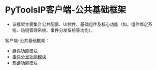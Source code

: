# PyToolsIP客户端-公共基础框架
  * 该框架主要集合公共配置、UI控件、基础组件及核心功能（如，组件绑定系统、热键管理系统、事件分发系统等功能）。
  
客户端-公共基础框架：

  * [组件功能模块](core/Behavior_Core.md)
  * [事件分发功能模块](core/Event_Dispatch_Core.md)
  * [热键功能模块](core/Hot_Key_Core.md)